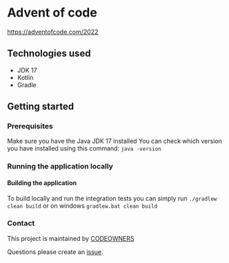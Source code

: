 # Advent of code
https://adventofcode.com/2022

## Technologies used
* JDK 17
* Kotlin
* Gradle

## Getting started

### Prerequisites
Make sure you have the Java JDK 17 installed
You can check which version you have installed using this command:
`java -version`

### Running the application locally

#### Building the application
To build locally and run the integration tests you can simply run 
`./gradlew clean build` or on windows 
`gradlew.bat clean build`

### Contact

This project is maintained by [CODEOWNERS](CODEOWNERS)

Questions please create an
[issue](https://github.com/MikAoJk/aoc2022/issues).
